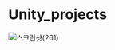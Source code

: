 # Unity_projects
![스크린샷(261)](https://github.com/vgb30xk/Unity_projects/assets/115146172/136d54c4-5096-4220-89e1-80d9eac23669)
